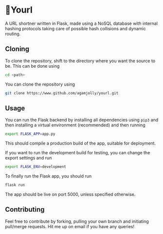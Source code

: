 # 🔗Yourl
A URL shortner written in Flask, made using a NoSQL database with internal hashing protocols taking care of possible hash collisions and dynamic routing. 

## Cloning

To clone the repository, shift to the directory where you want the source to be. This can be done using

```bash
cd <path>
```

You can clone the repository using

```bash
git clone https://www.github.com/agamjolly/yourl.git
```

## Usage

You can run the Flask backend by installing all dependencies using `pip3` and then installing a virtual environment (recommended) and then running

```bash
export FLASK_APP=app.py
```

This should compile a production build of the app, suitable for deployment. 

If you want to run the development build for testing, you can change the export settings and run

```bash
export FLASK_ENV=development
```

To finally run the Flask app, you should run

```bash
flask run
```

The app should be live on port 5000, unless specified otherwise. 

## Contributing

Feel free to contribute by forking, pulling your own branch and initiating pull/merge requests. Hit me up on email if you have any queries!
